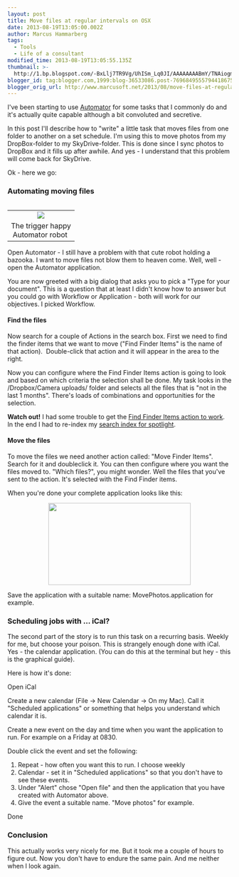 ```yaml
---
layout: post
title: Move files at regular intervals on OSX
date: 2013-08-19T13:05:00.002Z
author: Marcus Hammarberg
tags:
  - Tools
  - Life of a consultant
modified_time: 2013-08-19T13:05:55.135Z
thumbnail: >-
  http://1.bp.blogspot.com/-BxLlj7TR9Vg/UhISm_Lq0JI/AAAAAAAABmY/TNAiogmrJo8/s72-c/Screen+Shot+2013-08-19+at+14.41.50+.png
blogger_id: tag:blogger.com,1999:blog-36533086.post-7696849555794418675
blogger_orig_url: http://www.marcusoft.net/2013/08/move-files-at-regular-intervals-on-osx.html
---
```



<div>

I've been starting to use <a href="http://support.apple.com/kb/HT2488"
target="_blank">Automator</a> for some tasks that I commonly do and it's
actually quite capable although a bit convoluted and secretive.

In this post I'll describe how to "write" a little task that moves files
from one folder to another on a set schedule. I'm using this to move
photos from my DropBox-folder to my SkyDrive-folder. This is done since
I sync photos to DropBox and it fills up after awhile. And yes - I
understand that this problem will come back for SkyDrive.

Ok - here we go:
### Automating moving files 

<table class="tr-caption-container" data-cellpadding="0"
data-cellspacing="0"
style="float: right; margin-left: 1em; text-align: right;">
<colgroup>
<col style="width: 100%" />
</colgroup>
<tbody>
<tr class="odd">
<td style="text-align: center;"><a
href="http://1.bp.blogspot.com/-BxLlj7TR9Vg/UhISm_Lq0JI/AAAAAAAABmY/TNAiogmrJo8/s1600/Screen+Shot+2013-08-19+at+14.41.50+.png"
data-imageanchor="1"
style="clear: right; margin-bottom: 1em; margin-left: auto; margin-right: auto;"><img
src="http://1.bp.blogspot.com/-BxLlj7TR9Vg/UhISm_Lq0JI/AAAAAAAABmY/TNAiogmrJo8/s1600/Screen+Shot+2013-08-19+at+14.41.50+.png"
data-border="0" /></a></td>
</tr>
<tr class="even">
<td class="tr-caption" style="text-align: center;">The trigger
happy<br />
Automator robot </td>
</tr>
</tbody>
</table>

<div>

Open Automator - I still have a problem with that cute robot holding a
bazooka. I want to move files not blow them to heaven come. Well, well -
open the Automator application. 

</div>

<div>
</div>

<div>
</div>

<div>

You are now greeted with a big dialog that asks you to pick a "Type for
your document". This is a question that at least I didn't know how to
answer but you could go with Workflow or Application - both will work
for our objectives. I picked Workflow. 

</div>

#### Find the files

<div>

Now search for a couple of Actions in the search box. First we need to
find the finder items that we want to move ("Find Finder Items" is the
name of that action).  Double-click that action and it will appear in
the area to the right. 

</div>

<div>
</div>

<div>

Now you can configure where the Find Finder Items action is going to
look and based on which criteria the selection shall be done. My task
looks in the /Dropbox/Camera uploads/ folder and selects all the files
that is "not in the last 1 months". There's loads of combinations and
opportunities for the selection. 

</div>

<div>
</div>

<div>

**Watch out!** I had some trouble to get the
<a href="http://www.nickshubin.com/articles/mac/find_finder_item.html"
target="_blank">Find Finder Items action to work</a>. In the end I had
to re-index my
<a href="http://support.apple.com/kb/ht2409" target="_blank">search
index for spotlight</a>.  

</div>

#### Move the files

<div>

To move the files we need another action called: "Move Finder Items".
Search for it and doubleclick it. You can then configure where you want
the files moved to. "Which files?", you might wonder. Well the files
that you've sent to the action. It's selected with the Find Finder
items. 

</div>

<div>
</div>

<div>

When you're done your complete application looks like this:

</div>

<div>

<div class="separator" style="clear: both; text-align: center;">

<a
href="http://4.bp.blogspot.com/-C59ead7LJrg/UhIUivOlvZI/AAAAAAAABmk/8ZDF8z8qxG4/s1600/Screen+Shot+2013-08-19+at+14.50.09+.png"
data-imageanchor="1"
style="margin-left: 1em; margin-right: 1em; text-align: center;"><img
src="http://4.bp.blogspot.com/-C59ead7LJrg/UhIUivOlvZI/AAAAAAAABmk/8ZDF8z8qxG4/s320/Screen+Shot+2013-08-19+at+14.50.09+.png"
data-border="0" width="320" height="184" /></a>

</div>
<div class="separator" style="clear: both; text-align: left;">

Save the application with a suitable name: MovePhotos.application for
example. 

</div>

</div>

### Scheduling jobs with ... iCal?

<div>

The second part of the story is to run this task on a recurring basis.
Weekly for me, but choose your poison. This is strangely enough done
with iCal. Yes - the calendar application. (You can do this at the
terminal but hey - this is the graphical guide). 

</div>

<div>
</div>

<div>

Here is how it's done:

</div>

<div>

Open iCal

Create a new calendar (File -\> New Calendar -\> On my Mac). Call it
"Scheduled applications" or something that helps you understand which
calendar it is. 

Create a new event on the day and time when you want the application to
run. For example on a Friday at 0830. 

Double click the event and set the following:

1.  Repeat - how often you want this to run. I choose weekly
2.  Calendar - set it in "Scheduled applications" so that you don't have
    to see these events.
3.  Under "Alert" chose "Open file" and then the application that you
    have created with Automator above. 
4.  Give the event a suitable name. "Move photos" for example. 

Done

### Conclusion

</div>

<div>

This actually works very nicely for me. But it took me a couple of hours
to figure out. Now you don't have to endure the same pain. And me
neither when I look again. 

</div>

</div>

